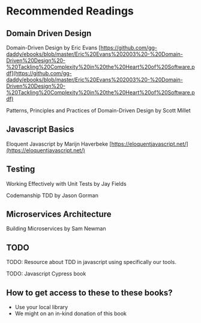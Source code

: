 # Recommended Readings

## Domain Driven Design

Domain-Driven Design by Eric Evans  [https://github.com/gg-daddy/ebooks/blob/master/Eric%20Evans%202003%20-%20Domain-Driven%20Design%20-%20Tackling%20Complexity%20in%20the%20Heart%20of%20Software.pdf](https://github.com/gg-daddy/ebooks/blob/master/Eric%20Evans%202003%20-%20Domain-Driven%20Design%20-%20Tackling%20Complexity%20in%20the%20Heart%20of%20Software.pdf)

Patterns, Principles and Practices of Domain-Driven Design by Scott Millet

## Javascript Basics

Eloquent Javascript by Marijn Haverbeke  [https://eloquentjavascript.net/](https://eloquentjavascript.net/)

## Testing

Working Effectively with Unit Tests by Jay Fields

Codemanship TDD by Jason Gorman

## Microservices Architecture

Building Microservices by Sam Newman



##

## TODO

TODO: Resource about TDD in javascript using specifically our tools.

TODO: Javascript Cypress book



## How to get access to these to these books? &#x20;

* Use your local library
* We might on an in-kind donation of this book

